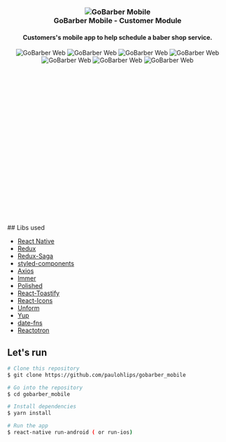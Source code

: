 <h3 align="center">
    <img alt="GoBarber Mobile" src="docs/logoRoxa.svg" />
    <br>
    GoBarber Mobile - Customer Module
</h3>

<h4 align="center">
  Customers's mobile app to help schedule a baber shop service.
</h4>

<div style=height:400px align="center" >
 <img alt="GoBarber Web" src="/docs/login.png"/>
 <img alt="GoBarber Web" src="/docs/cadastro.png"/>
 <img alt="GoBarber Web" src="/docs/editar_mobile.png"/>

 <img alt="GoBarber Web" src="/docs/barbeiro.png"/>
 <img alt="GoBarber Web" src="/docs/agendamento.png"/>
 <img alt="GoBarber Web" src="/docs/horario.png"/>
 <img alt="GoBarber Web" src="/docs/confirmahora.png"/>
</div>
## Libs used

- [React Native](https://reactjs.org/)
- [Redux](https://redux.js.org/)
- [Redux-Saga](https://redux-saga.js.org/)
- [styled-components](https://www.styled-components.com/)
- [Axios](https://github.com/axios/axios)
- [Immer](https://github.com/immerjs/immer)
- [Polished](https://polished.js.org/)
- [React-Toastify](https://fkhadra.github.io/react-toastify/)
- [React-Icons](http://react-icons.github.io/react-icons/)
- [Unform](https://github.com/Rocketseat/unform)
- [Yup](https://www.npmjs.com/package/yup)
- [date-fns](https://date-fns.org/)
- [Reactotron](https://infinite.red/reactotron)

## Let's run

```bash
# Clone this repository
$ git clone https://github.com/paulohlips/gobarber_mobile

# Go into the repository
$ cd gobarber_mobile

# Install dependencies
$ yarn install

# Run the app
$ react-native run-android ( or run-ios)
```
